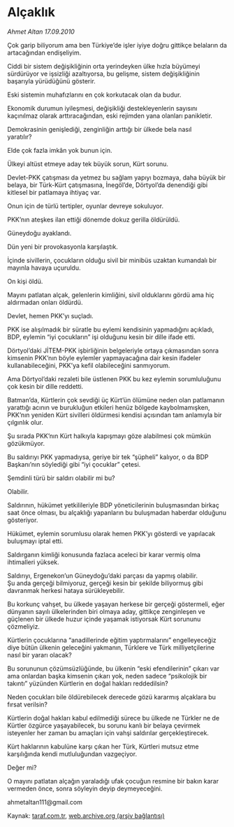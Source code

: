 # Alçaklık

*Ahmet Altan 17.09.2010*

<div class="yazi"><p>Çok garip biliyorum ama ben Türkiye’de işler iyiye doğru gittikçe belaların da artacağından endişeliyim.</p>
<p>Ciddi bir sistem değişikliğinin orta yerindeyken ülke hızla büyümeyi sürdürüyor ve işsizliği azaltıyorsa, bu gelişme, sistem değişikliğinin başarıyla yürüdüğünü gösterir.</p>
<p>Eski sistemin muhafızlarını en çok korkutacak olan da budur.</p>
<p>Ekonomik durumun iyileşmesi, değişikliği destekleyenlerin sayısını kaçınılmaz olarak arttıracağından, eski rejimden yana olanları panikletir.</p>
<p>Demokrasinin genişlediği, zenginliğin arttığı bir ülkede bela nasıl <br/>yaratılır?</p>
<p>Elde çok fazla imkân yok bunun için.</p>
<p>Ülkeyi altüst etmeye aday tek büyük sorun, Kürt sorunu.</p>
<p>Devlet-PKK çatışması da yetmez bu sağlam yapıyı bozmaya, daha büyük bir belaya, bir Türk-Kürt çatışmasına, İnegöl’de, Dörtyol’da denendiği gibi kitlesel bir patlamaya ihtiyaç var.</p>
<p>Onun için de türlü tertipler, oyunlar devreye sokuluyor.</p>
<p>PKK’nın ateşkes ilan ettiği dönemde dokuz gerilla öldürüldü.</p>
<p>Güneydoğu ayaklandı.</p>
<p>Dün yeni bir provokasyonla karşılaştık.</p>
<p>İçinde sivillerin, çocukların olduğu sivil bir minibüs uzaktan kumandalı bir mayınla havaya uçuruldu.</p>
<p>On kişi öldü.</p>
<p>Mayını patlatan alçak, gelenlerin kimliğini, sivil olduklarını gördü ama hiç aldırmadan onları öldürdü.</p>
<p>Devlet, hemen PKK’yı suçladı.</p>
<p>PKK ise alışılmadık bir süratle bu eylemi kendisinin yapmadığını açıkladı, BDP, eylemin “iyi çocukların” işi olduğunu kesin bir dille ifade etti.</p>
<p>Dörtyol’daki JİTEM-PKK işbirliğinin belgeleriyle ortaya çıkmasından sonra kimsenin PKK’nın böyle eylemler yapmayacağına dair kesin ifadeler kullanabileceğini, PKK’ya kefil olabileceğini sanmıyorum.</p>
<p>Ama Dörtyol’daki rezaleti bile üstlenen PKK bu kez eylemin sorumluluğunu çok kesin bir dille reddetti.</p>
<p>Batman’da, Kürtlerin çok sevdiği üç Kürt’ün ölümüne neden olan patlamanın yarattığı acının ve burukluğun etkileri henüz bölgede kaybolmamışken, PKK’nın yeniden Kürt sivilleri öldürmesi kendisi açısından tam anlamıyla bir çılgınlık olur.</p>
<p>Şu sırada PKK’nın Kürt halkıyla kapışmayı göze alabilmesi çok mümkün gözükmüyor.</p>
<p>Bu saldırıyı PKK yapmadıysa, geriye bir tek “şüpheli” kalıyor, o da BDP Başkanı’nın söylediği gibi “iyi çocuklar” çetesi.</p>
<p>Şemdinli türü bir saldırı olabilir mi bu?</p>
<p>Olabilir.</p>
<p>Saldırının, hükümet yetkilileriyle BDP yöneticilerinin buluşmasından birkaç saat önce olması, bu alçaklığı yapanların bu buluşmadan haberdar olduğunu gösteriyor.</p>
<p>Hükümet, eylemin sorumlusu olarak hemen PKK’yı gösterdi ve yapılacak buluşmayı iptal etti.</p>
<p>Saldırganın kimliği konusunda fazlaca aceleci bir karar vermiş olma ihtimalleri yüksek.</p>
<p>Saldırıyı, Ergenekon’un Güneydoğu’daki parçası da yapmış olabilir.<br/>Şu anda gerçeği bilmiyoruz, gerçeği kesin bir şekilde biliyormuş gibi davranmak herkesi hataya sürükleyebilir.</p>
<p>Bu korkunç vahşet, bu ülkede yaşayan herkese bir gerçeği göstermeli, eğer dünyanın sayılı ülkelerinden biri olmaya aday, gittikçe zenginleşen ve güçlenen bir ülkede huzur içinde yaşamak istiyorsak Kürt sorununu çözmeliyiz.</p>
<p>Kürtlerin çocuklarına “anadillerinde eğitim yaptırmalarını” engelleyeceğiz diye bütün ülkenin geleceğini yakmanın, Türklere ve Türk milliyetçilerine nasıl bir yararı olacak?</p>
<p>Bu sorununun çözümsüzlüğünde, bu ülkenin “eski efendilerinin” çıkarı var ama onlardan başka kimsenin çıkarı yok, neden sadece “psikolojik bir takıntı” yüzünden Kürtlerin en doğal hakları reddedilsin?</p>
<p>Neden çocukları bile öldürebilecek derecede gözü kararmış alçaklara bu fırsat verilsin?</p>
<p>Kürtlerin doğal hakları kabul edilmediği sürece bu ülkede ne Türkler ne de Kürtler özgürce yaşayabilecek, bu sorunu kanlı bir belaya çevirmek isteyenler her zaman bu amaçları için vahşi saldırılar gerçekleştirecek.</p>
<p>Kürt haklarının kabulüne karşı çıkan her Türk, Kürtleri mutsuz etme karşılığında kendi mutluluğundan vazgeçiyor.</p>
<p>Değer mi?</p>
<p>O mayını patlatan alçağın yaraladığı ufak çocuğun resmine bir bakın karar vermeden önce, sonra söyleyin deyip deymeyeceğini.</p>
<p>ahmetaltan111@gmail.com<br/></p></div>

Kaynak: [taraf.com.tr](http://www.taraf.com.tr:80/ahmet-altan/makale-alcaklik-2.htm), [web.archive.org (arşiv bağlantısı)](http://web.archive.org/web/20100918093834/http://www.taraf.com.tr:80/ahmet-altan/makale-alcaklik-2.htm)
